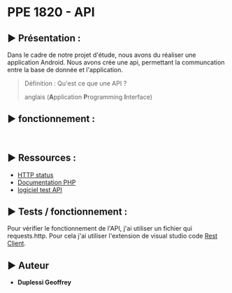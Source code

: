 # PPE 1820 - API

## ▶️ Présentation :

Dans le cadre de notre projet d'étude, nous avons du réaliser une application Android. Nous avons crée une api, permettant la communcation entre la base de donnée et l'application. 

> Définition : Qu'est ce que une API ? 
> 
> anglais (**A**pplication **P**rogramming **I**nterface)

## ▶️ fonctionnement :

  

## ▶️ Ressources :
  - [HTTP status](https://developer.mozilla.org/fr/docs/Web/HTTP/Status)
  - [Documentation PHP](https://www.php.net/manual/fr/)
  - [logiciel test API](https://insomnia.rest/)
  
## ▶️ Tests / fonctionnement :

Pour vérifier le fonctionnement de l'API, j'ai utiliser un fichier qui requests.http. Pour cela j'ai utiliser l'extension de visual studio code [Rest Client](https://marketplace.visualstudio.com/items?itemName=humao.rest-client).

## ▶️ Auteur

- **Duplessi Geoffrey** 